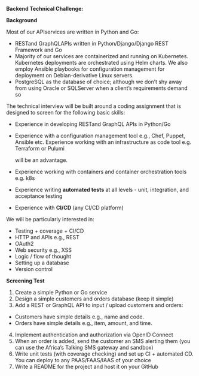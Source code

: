 **Backend Technical Challenge:**

**Background**

Most of our APIservices are written in Python and Go:

- RESTand GraphQLAPIs written in Python/Django/Django REST Framework and Go
- Majority of our services are containerized and running on Kubernetes. Kubernetes deployments are orchestrated using Helm charts. We also employ Ansible playbooks for configuration management for deployment on Debian-derivative Linux servers.
- PostgreSQL as the database of choice; although we don’t shy away from using Oracle or SQLServer when a client’s requirements demand so

The technical interview will be built around a coding assignment that is designed to screen for the following basic skills:

- Experience in developing RESTand GraphQL APIs in Python/Go
- Experience with a configuration management tool e.g., Chef, Puppet, Ansible etc. Experience working with an infrastructure as code tool e.g. Terraform or Pulumi

  will be an advantage.

- Experience working with containers and container orchestration tools e.g. k8s
- Experience writing **automated tests** at all levels - unit, integration, and acceptance testing
- Experience with **CI/CD** (any CI/CD platform)

We will be particularly interested in:

- Testing + coverage + CI/CD
- HTTP and APIs e.g., REST
- OAuth2
- Web security e.g., XSS
- Logic / flow of thought
- Setting up a database
- Version control

**Screening Test**

1. Create a simple Python or Go service
1. Design a simple customers and orders database (keep it simple)
1. Add a REST or GraphQL API to input / upload customers and orders:

- Customers have simple details e.g., name and code.
- Orders have simple details e.g., item, amount, and time.

4. Implement authentication and authorization via OpenID Connect
5. When an order is added, send the customer an SMS alerting them (you can use the Africa’s Talking SMS gateway and sandbox)
6. Write unit tests (with coverage checking) and set up CI + automated CD. You can deploy to any PAAS/FAAS/IAAS of your choice
7. Write a README for the project and host it on your GitHub

